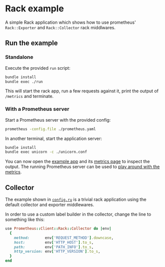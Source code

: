 # Rack example

A simple Rack application which shows how to use prometheus' `Rack::Exporter`
and `Rack::Collector` rack middlwares.

## Run the example

### Standalone

Execute the provided `run` script:

```bash
bundle install
bundle exec ./run
```

This will start the rack app, run a few requests against it, print the
output of `/metrics` and terminate.

### With a Prometheus server

Start a Prometheus server with the provided config:

```bash
prometheus -config.file ./prometheus.yaml
```

In another terminal, start the application server:

```bash
bundle install
bundle exec unicorn -c ./unicorn.conf
```

You can now open the [example app](http://localhost:5000/) and its [metrics
page](http://localhost:5000/metrics) to inspect the output. The running
Prometheus server can be used to [play around with the metrics][rate-query].

[rate-query]: http://localhost:9090/graph#%5B%7B%22range_input%22%3A%221h%22%2C%22expr%22%3A%22rate(http_request_duration_seconds_count%5B1m%5D)%22%2C%22tab%22%3A0%7D%5D

## Collector

The example shown in [`config.ru`](config.ru) is a trivial rack application
using the default collector and exporter middlewares.

In order to use a custom label builder in the collector, change the line to
something like this:

```ruby
use Prometheus::Client::Rack::Collector do |env|
  {
    method:       env['REQUEST_METHOD'].downcase,
    host:         env['HTTP_HOST'].to_s,
    path:         env['PATH_INFO'].to_s,
    http_version: env['HTTP_VERSION'].to_s,
  }
end
```
